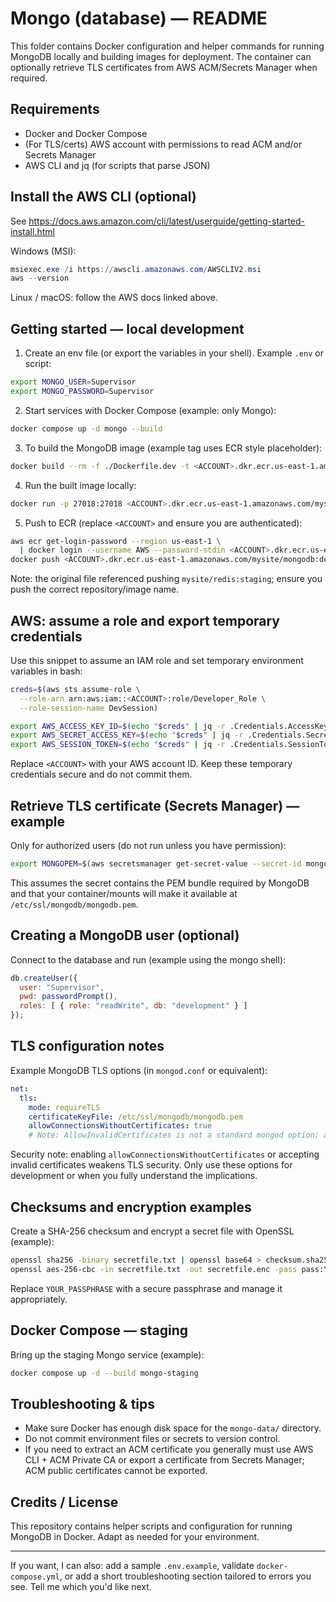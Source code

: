 # Mongo (database) — README

This folder contains Docker configuration and helper commands for running MongoDB locally and building images for deployment. The container can optionally retrieve TLS certificates from AWS ACM/Secrets Manager when required.

## Requirements

- Docker and Docker Compose
- (For TLS/certs) AWS account with permissions to read ACM and/or Secrets Manager
- AWS CLI and jq (for scripts that parse JSON)

## Install the AWS CLI (optional)
See https://docs.aws.amazon.com/cli/latest/userguide/getting-started-install.html

Windows (MSI):

```powershell
msiexec.exe /i https://awscli.amazonaws.com/AWSCLIV2.msi
aws --version
```

Linux / macOS: follow the AWS docs linked above.

## Getting started — local development

1. Create an env file (or export the variables in your shell). Example `.env` or script:

```bash
export MONGO_USER=Supervisor
export MONGO_PASSWORD=Supervisor
```

2. Start services with Docker Compose (example: only Mongo):

```bash
docker compose up -d mongo --build
```

3. To build the MongoDB image (example tag uses ECR style placeholder):

```bash
docker build --rm -f ./Dockerfile.dev -t <ACCOUNT>.dkr.ecr.us-east-1.amazonaws.com/mysite/mongodb:dev .
```

4. Run the built image locally:

```bash
docker run -p 27018:27018 <ACCOUNT>.dkr.ecr.us-east-1.amazonaws.com/mysite/mongodb:dev
```

5. Push to ECR (replace `<ACCOUNT>` and ensure you are authenticated):

```bash
aws ecr get-login-password --region us-east-1 \
  | docker login --username AWS --password-stdin <ACCOUNT>.dkr.ecr.us-east-1.amazonaws.com
docker push <ACCOUNT>.dkr.ecr.us-east-1.amazonaws.com/mysite/mongodb:dev
```

Note: the original file referenced pushing `mysite/redis:staging`; ensure you push the correct repository/image name.

## AWS: assume a role and export temporary credentials

Use this snippet to assume an IAM role and set temporary environment variables in bash:

```bash
creds=$(aws sts assume-role \
  --role-arn arn:aws:iam::<ACCOUNT>:role/Developer_Role \
  --role-session-name DevSession)

export AWS_ACCESS_KEY_ID=$(echo "$creds" | jq -r .Credentials.AccessKeyId)
export AWS_SECRET_ACCESS_KEY=$(echo "$creds" | jq -r .Credentials.SecretAccessKey)
export AWS_SESSION_TOKEN=$(echo "$creds" | jq -r .Credentials.SessionToken)
```

Replace `<ACCOUNT>` with your AWS account ID. Keep these temporary credentials secure and do not commit them.

## Retrieve TLS certificate (Secrets Manager) — example

Only for authorized users (do not run unless you have permission):

```bash
export MONGOPEM=$(aws secretsmanager get-secret-value --secret-id mongodbpem --query SecretString --output text)
```

This assumes the secret contains the PEM bundle required by MongoDB and that your container/mounts will make it available at `/etc/ssl/mongodb/mongodb.pem`.

## Creating a MongoDB user (optional)

Connect to the database and run (example using the mongo shell):

```js
db.createUser({
  user: "Supervisor",
  pwd: passwordPrompt(),
  roles: [ { role: "readWrite", db: "development" } ]
});
```

## TLS configuration notes

Example MongoDB TLS options (in `mongod.conf` or equivalent):

```yaml
net:
  tls:
    mode: requireTLS
    certificateKeyFile: /etc/ssl/mongodb/mongodb.pem
    allowConnectionsWithoutCertificates: true
    # Note: AllowInvalidCertificates is not a standard mongod option; avoid it in production.
```

Security note: enabling `allowConnectionsWithoutCertificates` or accepting invalid certificates weakens TLS security. Only use these options for development or when you fully understand the implications.

## Checksums and encryption examples

Create a SHA-256 checksum and encrypt a secret file with OpenSSL (example):

```bash
openssl sha256 -binary secretfile.txt | openssl base64 > checksum.sha256
openssl aes-256-cbc -in secretfile.txt -out secretfile.enc -pass pass:YOUR_PASSPHRASE
```

Replace `YOUR_PASSPHRASE` with a secure passphrase and manage it appropriately.

## Docker Compose — staging

Bring up the staging Mongo service (example):

```bash
docker compose up -d --build mongo-staging
```

## Troubleshooting & tips

- Make sure Docker has enough disk space for the `mongo-data/` directory.
- Do not commit environment files or secrets to version control.
- If you need to extract an ACM certificate you generally must use AWS CLI + ACM Private CA or export a certificate from Secrets Manager; ACM public certificates cannot be exported.

## Credits / License

This repository contains helper scripts and configuration for running MongoDB in Docker. Adapt as needed for your environment.

---
If you want, I can also: add a sample `.env.example`, validate `docker-compose.yml`, or add a short troubleshooting section tailored to errors you see. Tell me which you'd like next.